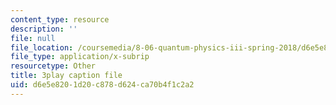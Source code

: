 ```yaml
---
content_type: resource
description: ''
file: null
file_location: /coursemedia/8-06-quantum-physics-iii-spring-2018/d6e5e8201d20c878d624ca70b4f1c2a2_7Y3qcKzO_mY.srt
file_type: application/x-subrip
resourcetype: Other
title: 3play caption file
uid: d6e5e820-1d20-c878-d624-ca70b4f1c2a2
---
```

